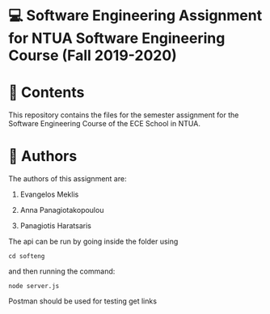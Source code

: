 # :computer: Software Engineering Assignment for NTUA Software Engineering Course (Fall 2019-2020)

# :book: Contents

This repository contains the files for the semester assignment for the Software Engineering Course of the ECE School in NTUA. 

# :pencil: Authors

The authors of this assignment are:

1. Evangelos Meklis

2. Anna Panagiotakopoulou

3. Panagiotis Haratsaris

The api can be run by going inside the folder using 

```
cd softeng

```

 and then running the command: 
 
 ```
 node server.js
```

Postman should be used for testing get links
